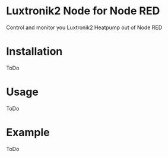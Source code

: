 # Luxtronik2 Node for Node RED
Control and monitor you Luxtronik2 Heatpump out of Node RED

# Installation
ToDo

# Usage
ToDo

# Example
ToDo
